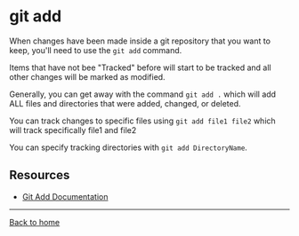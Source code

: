 # git add

When changes have been made inside a git repository that you want to keep, you'll need to use the `git add` command.

Items that have not bee "Tracked" before will start to be tracked and all other changes will be marked as modified. 

Generally, you can get away with the command `git add .` which will add ALL files and directories that were added, changed, or deleted.

You can track changes to specific files using `git add file1 file2` which will track specifically file1 and file2

You can specify tracking directories with `git add DirectoryName`.

## Resources

- [Git Add Documentation](https://git-scm.com/docs/git-add)

---

[Back to home](../README.md)